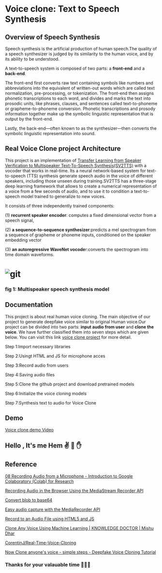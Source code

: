 # Voice clone: Text to Speech Synthesis

## Overview of Speech Synthesis

Speech synthesis is the artificial production of human speech.The quality of a speech synthesizer is judged by its similarity to the human voice, and by its ability to be understood.

A text-to-speech system is composed of two parts: a **front-end** and a **back-end**. 

The front-end  first  converts raw text containing symbols like numbers and abbreviations into the equivalent of written-out words which are called text normalization, pre-processing, or tokenization. The front-end then assigns phonetic transcriptions to each word, and divides and marks the text into prosodic units, like phrases, clauses, and sentences called text-to-phoneme or grapheme-to-phoneme conversion. Phonetic transcriptions and prosody information together make up the symbolic linguistic representation that is output by the front-end. 

Lastly, the back-end—often known to as the synthesizer—then converts the symbolic linguistic representation into sound.
 
 ## Real Voice Clone project Architecture

This project is an implementation of   [Transfer Learning from Speaker Verification to Multispeaker Text-To-Speech Synthesis(SV2TTS)](https://arxiv.org/abs/1806.04558) with a vocoder that works in real-time. Its a neural network-based system for text-to-speech (TTS) synthesis generate speech audio in the voice of different speakers, including those unseen during training.SV2TTS has a three-stage deep learning framework that allows to create a numerical representation of a voice from a few seconds of audio, and to use it to condition a text-to-speech model trained to generalize to new voices.

It consists of three independently trained components:

(1) **recurrent speaker encoder**: computes a fixed dimensional vector from a speech signal,

(2) **a sequence-to-sequence synthesizer**:predicts a mel spectrogram from a sequence of grapheme or phoneme inputs, conditioned on the speaker embedding vector

(3) **an autoregressive WaveNet vocode**r:converts the spectrogram into time domain waveforms.
# ![git](https://user-images.githubusercontent.com/91752852/138429931-2d4ba99c-a322-4acb-9785-cfbb27642911.jpg)

### fig 1: Multispeaker speech synthesis model 



## Documentation

This project is about real human voice cloning. The main objective of our project to generate deepfake voice similar to original Human voice.Our project can be divided into two parts: **input audio from user** and **clone the voice**. We have further classified them into seven steps which are given below. You can visit this link 
[voice clone project](https://github.com/Hem7513/Voice-Clone-Text-to-speech-Synthesis/blob/master/Text_to_speech_synthesis.ipynb) for more detail.

Step 1:Import necessary libraries

Step 2:Usingt HTML and JS for microphone acces

Step 3:Record audio from users

Step 4:Saving audio files

Step 5:Clone the github project and download pretrained models

Step 6:Initialize the voice cloning models

Step 7:Synthesis text to audio for Voice Clone





## Demo
[Voice clone demo Video](https://github.com/Hem7513/Voice-Clone-Text-to-speech-Synthesis/blob/master/voice%20clone%20demo.mp4)


## Hello , It's me Hem ✌️ 👋 ✋


## Reference


[08 Recording Audio from a Microphone - Introduction to Google Colaboratory (Colab) for Research](https://www.youtube.com/watch?v=4DGkgUffWxs)

[Recording Audio in the Browser Using the MediaStream Recorder API](https:/blog.addpipe.com/recording-audio-in-the-browser-using-pure-html5-and-minimal-javascript/)

[Convert blob to base64](https://stackoverflow.com/questions/18650168/convert-blob-to-base64/18650249#18650249)

[Easy audio capture with the MediaRecorder API](https://hacks.mozilla.org/2014/06/easy-audio-capture-with-the-mediarecorder-api/)

[Record to an Audio File using HTML5 and JS](https://air.ghost.io/recording-to-an-audio-file-using-html5-and-js/)

[Clone Any Voice Using Machine Learning | KNOWLEDGE DOCTOR | Mishu Dhar](https://www.youtube.com/watch?v=2NdhKkxjf2M)

[CorentinJ/Real-Time-Voice-Cloning](https://github.com/CorentinJ/Real-Time-Voice-Cloning)

[Now Clone anyone's voice - simple steps - Deepfake Voice Cloning Tutorial](https://www.youtube.com/watch?v=I-tpsOSy5l4)



### Thanks for your valauable time 🙏🙏🙏





